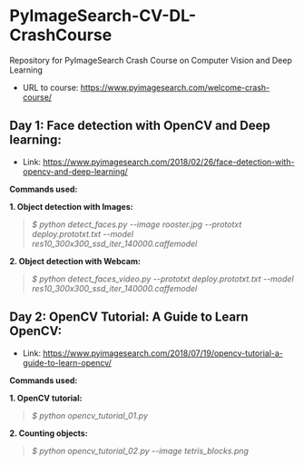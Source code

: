 # PyImageSearch-CV-DL-CrashCourse

Repository for PyImageSearch Crash Course on Computer Vision and Deep Learning

* URL to course: <https://www.pyimagesearch.com/welcome-crash-course/>

## Day 1: Face detection with OpenCV and Deep learning:

* Link: <https://www.pyimagesearch.com/2018/02/26/face-detection-with-opencv-and-deep-learning/>

**Commands used:**

**1. Object detection with Images:**

> *$ python detect_faces.py --image rooster.jpg --prototxt deploy.prototxt.txt --model res10_300x300_ssd_iter_140000.caffemodel*

**2. Object detection with Webcam:**

> *$ python detect_faces_video.py --prototxt deploy.prototxt.txt --model res10_300x300_ssd_iter_140000.caffemodel*

## Day 2: OpenCV Tutorial: A Guide to Learn OpenCV:

* Link: <https://www.pyimagesearch.com/2018/07/19/opencv-tutorial-a-guide-to-learn-opencv/>

**Commands used:**

**1. OpenCV tutorial:**

> *$ python opencv_tutorial_01.py*

**2. Counting objects:**

> *$ python opencv_tutorial_02.py --image tetris_blocks.png*